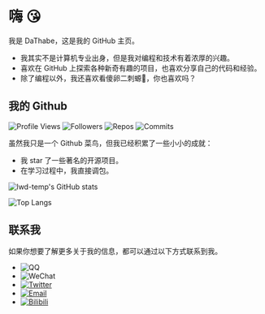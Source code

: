 # 嗨 😘

我是 DaThabe，这是我的 GitHub 主页。

- 我其实不是计算机专业出身，但是我对编程和技术有着浓厚的兴趣。
- 喜欢在 GitHub 上探索各种新奇有趣的项目，也喜欢分享自己的代码和经验。
- 除了编程以外，我还喜欢看傻卵二刺螈🦎，你也喜欢吗？

## 我的 Github

![Profile Views](https://komarev.com/ghpvc/?username=DaThabe&color=brightgreen)
![Followers](https://img.shields.io/github/followers/DaThabe?style=social)
![Repos](https://badges.pufler.dev/repos/DaThabe)
![Commits](https://badges.pufler.dev/commits/monthly/DaThabe)

虽然我只是一个 Github 菜鸟，但我已经积累了一些小小的成就：

- 我 star 了一些著名的开源项目。
- 在学习过程中，我直接调包。

![lwd-temp's GitHub stats](https://github-readme-stats-lwd-temp.vercel.app/api?username=DaThabe&count_private=true&show_icons=true&locale=cn)

![Top Langs](https://github-readme-stats-lwd-temp.vercel.app//api/top-langs/?username=DaThabe&langs_count=10&layout=compact&locale=cn)

## 联系我

如果你想要了解更多关于我的信息，都可以通过以下方式联系到我。

- ![QQ](https://img.shields.io/badge/QID-DaThabe-blue?style=flat-square&logo=tencentqq)
- ![WeChat](https://img.shields.io/badge/WeChat-DaThabe-brightgreen?style=flat-square&logo=wechat)
- [![Twitter](https://img.shields.io/badge/Twitter-DaThabe-blue?style=flat-square&logo=twitter)](https://twitter.com/DaThabe)
- [![Email](https://img.shields.io/badge/Email-dathabe%40163.com-red?style=flat-square&logo=mail.ru)](mailto:dathabe@163.com)
- [![Bilibili](https://img.shields.io/badge/Bilibili-百合本-00A1D6?style=flat-square&logo=bilibili)](https://space.bilibili.com/8042774)
